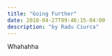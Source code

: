 ```yaml
---
title: "Going Further"
date: 2018-04-27T09:46:15-04:00
description: "by Radu Ciurca"
---
```


Whahahha
